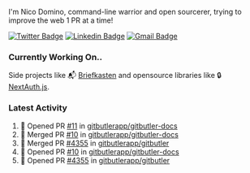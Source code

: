 
I'm Nico Domino, command-line warrior and open sourcerer, trying to improve the web 1 PR at a time!

[![Twitter Badge](https://img.shields.io/badge/-@ndom91-1ca0f1?style=flat-square&labelColor=1ca0f1&logo=twitter&logoColor=white&link=https://twitter.com/ndom91)](https://twitter.com/ndom91) [![Linkedin Badge](https://img.shields.io/badge/-ndom91-blue?style=flat-square&logo=Linkedin&logoColor=white&link=https://www.linkedin.com/in/ndom91/)](https://www.linkedin.com/in/ndom91/) [![Gmail Badge](https://img.shields.io/badge/-yo@ndo.dev-c14438?style=flat-square&logo=mail.ru&logoColor=white&link=mailto:yo@ndo.dev)](mailto:yo@ndo.dev)

### Currently Working On..

Side projects like 📬 [Briefkasten](https://briefkastenhq.com) and opensource libraries like 🔒 [NextAuth.js](https://github.com/nextauthjs/next-auth).

<!--START_SECTION_PROFILE_VIEWS:readme-info-->
<!--END_SECTION_PROFILE_VIEWS:readme-info-->

<!--START_SECTION_DAILY_COMMIT:readme-info-->
<!--END_SECTION_DAILY_COMMIT:readme-info-->

<!--START_SECTION_WEEKLY_COMMIT:readme-info-->
<!--END_SECTION_WEEKLY_COMMIT:readme-info-->

### Latest Activity

<!--START_SECTION:activity-->
1. 💪 Opened PR [#11](https://github.com/gitbutlerapp/gitbutler-docs/pull/11) in [gitbutlerapp/gitbutler-docs](https://github.com/gitbutlerapp/gitbutler-docs)
2. 🎉 Merged PR [#10](https://github.com/gitbutlerapp/gitbutler-docs/pull/10) in [gitbutlerapp/gitbutler-docs](https://github.com/gitbutlerapp/gitbutler-docs)
3. 🎉 Merged PR [#4355](https://github.com/gitbutlerapp/gitbutler/pull/4355) in [gitbutlerapp/gitbutler](https://github.com/gitbutlerapp/gitbutler)
4. 💪 Opened PR [#10](https://github.com/gitbutlerapp/gitbutler-docs/pull/10) in [gitbutlerapp/gitbutler-docs](https://github.com/gitbutlerapp/gitbutler-docs)
5. 💪 Opened PR [#4355](https://github.com/gitbutlerapp/gitbutler/pull/4355) in [gitbutlerapp/gitbutler](https://github.com/gitbutlerapp/gitbutler)
<!--END_SECTION:activity-->
